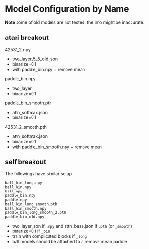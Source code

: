 # Model Configuration by Name

**Note** some of old models are not tested. the info might be inaccurate.

## atari breakout

42531_2.npy
- two_layer_5_5_old.json
- binarize=0.1
- with paddle_bin.npy + remove mean

paddle_bin.npy
- two_layer
- binarize=0.1

paddle_bin_smooth.pth
- attn_softmax.json
- binarize=0.1

42531_2_smooth.pth
- attn_softmax.json
- binarize=0.1
- with paddle_bin_smooth.npy + remove mean

## self breakout

The followings have similar setup
```
ball_bin_long.npy
ball_bin.npy
ball.npy
paddle_bin.npy
paddle.npy
ball_bin_long_smooth.pth
ball_bin_smooth.npy
paddle_bin_long_smooth_2.pth
paddle_bin_old.npy
```
- two_layer.json if `.npy` and attn_base.json if `.pth` (or `_smooth`)
- binarize=0.1 if `_bin`
- train with complicated blocks if `_long`
- ball models should be attached to a remove mean paddle